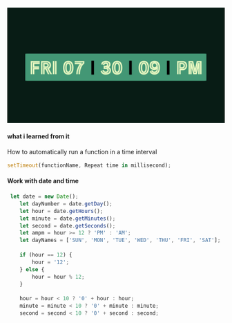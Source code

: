 <img src="img/clock.png"></img>
#### what i learned from it
How to automatically run a function in a time interval
```js
setTimeout(functionName, Repeat time in millisecond);
```

#### Work with date and time
```js
 let date = new Date();
    let dayNumber = date.getDay();
    let hour = date.getHours();
    let minute = date.getMinutes();
    let second = date.getSeconds();
    let ampm = hour >= 12 ? 'PM' : 'AM';
    let dayNames = ['SUN', 'MON', 'TUE', 'WED', 'THU', 'FRI', 'SAT'];

    if (hour == 12) {
        hour = '12';
    } else {
        hour = hour % 12;
    }

    hour = hour < 10 ? '0' + hour : hour;
    minute = minute < 10 ? '0' + minute : minute;
    second = second < 10 ? '0' + second : second;
```